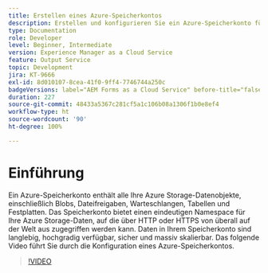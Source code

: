 ```yaml
---
title: Erstellen eines Azure-Speicherkontos
description: Erstellen und konfigurieren Sie ein Azure-Speicherkonto für die Batch-API.
type: Documentation
role: Developer
level: Beginner, Intermediate
version: Experience Manager as a Cloud Service
feature: Output Service
topic: Development
jira: KT-9666
exl-id: 8d010107-8cea-41f0-9ff4-7746744a250c
badgeVersions: label="AEM Forms as a Cloud Service" before-title="false"
duration: 227
source-git-commit: 48433a5367c281cf5a1c106b08a1306f1b0e8ef4
workflow-type: ht
source-wordcount: '90'
ht-degree: 100%

---
```


# Einführung

Ein Azure-Speicherkonto enthält alle Ihre Azure Storage-Datenobjekte, einschließlich Blobs, Dateifreigaben, Warteschlangen, Tabellen und Festplatten. Das Speicherkonto bietet einen eindeutigen Namespace für Ihre Azure Storage-Daten, auf die über HTTP oder HTTPS von überall auf der Welt aus zugegriffen werden kann. Daten in Ihrem Speicherkonto sind langlebig, hochgradig verfügbar, sicher und massiv skalierbar.
Das folgende Video führt Sie durch die Konfiguration eines Azure-Speicherkontos.

>[!VIDEO](https://video.tv.adobe.com/v/340127?quality=12&learn=on)
